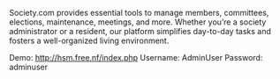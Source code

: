 Society.com provides essential tools to manage members, committees, elections, maintenance, meetings, and more. 
Whether you’re a society administrator or a resident, our platform simplifies day-to-day tasks and fosters 
a well-organized living environment.


Demo: http://hsm.free.nf/index.php
Username: AdminUser
Password: adminuser
